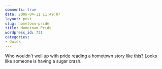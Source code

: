 ```yaml
---
comments: true
date: 2008-04-11 11:49:07
layout: post
slug: hometown-pride
title: Hometown Pride
wordpress_id: 731
categories:
- Quick
---
```


Who wouldn't well up with pride reading a hometown story like [this](http://www.local12.com/news/local/story.aspx?content_id=13dbcee5-7cb1-4063-b7e0-1b9a59a60dc6)? Looks like someone is having a sugar crash.

